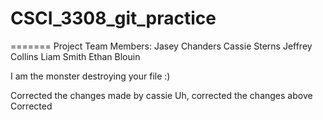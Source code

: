 # CSCI_3308_git_practice

=======
Project Team Members: 
Jasey Chanders
Cassie Sterns
Jeffrey Collins
Liam Smith
Ethan Blouin

I am the monster destroying your file :)

Corrected the changes made by cassie
Uh, corrected the changes above
Corrected
